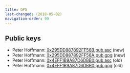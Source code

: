 ```yaml
---
title: GPG
last-changed: (2018-05-02)
navigation-order: 99
---
```

## Public keys

* Peter Hoffmann: [0x295DD887892FF56B.pub.asc](0x295DD887892FF56B.pub.asc) (new)
* Peter Hoffmann: [0x295DD887892FF56A.pub.gpg](0x295DD887892FF56B.pub.gpg) (new)
* Peter Hoffmann: [0x4EFF1B9A87D6DBB0.pub.asc](0x4EFF1B9A87D6DBB0.pub.asc) (old)
* Peter Hoffmann: [0x4EFF1B9A87D6DBB0.pub.gpg](0x4EFF1B9A87D6DBB0.pub.gpg) (old)
